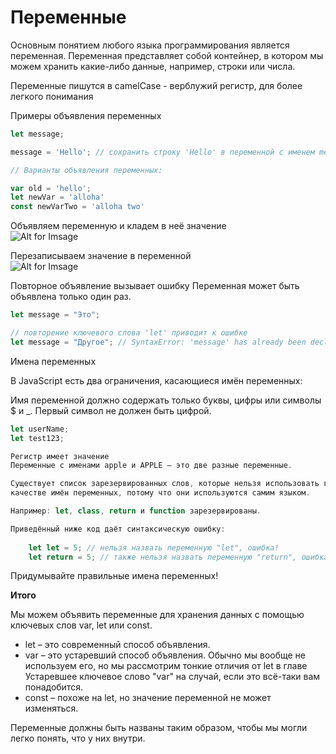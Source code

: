 # Переменные 

Основным понятием любого языка программирования является переменная. Переменная представляет собой контейнер, в котором мы можем хранить какие-либо данные, например, строки или числа.

Переменные пишутся в camelCase - верблужий регистр, для более легкого понимания

Примеры объявления переменных

```js
let message;

message = 'Hello'; // сохранить строку 'Hello' в переменной с именем message
```

```js
// Варианты объявления переменных:

var old = 'hello';
let newVar = 'alloha'
const newVarTwo = 'alloha two'
```

Объявляем переменную и кладем в неё значение <br/>
![Alt for Imsage](https://learn.javascript.ru/article/variables/variable.svg)

Перезаписываем значение в переменной <br/>
![Alt for Imsage](https://learn.javascript.ru/article/variables/variable-change.svg)

Повторное объявление вызывает ошибку
Переменная может быть объявлена только один раз.

```js
let message = "Это";

// повторение ключевого слова 'let' приводит к ошибке
let message = "Другое"; // SyntaxError: 'message' has already been declared
```

Имена переменных 

В JavaScript есть два ограничения, касающиеся имён переменных:

Имя переменной должно содержать только буквы, цифры или символы $ и _.
Первый символ не должен быть цифрой.

```js
let userName;
let test123;
```

```js
Регистр имеет значение
Переменные с именами apple и APPLE – это две разные переменные.
```

```js
Существует список зарезервированных слов, которые нельзя использовать в
качестве имён переменных, потому что они используются самим языком.

Например: let, class, return и function зарезервированы.

Приведённый ниже код даёт синтаксическую ошибку:
    
    let let = 5; // нельзя назвать переменную "let", ошибка!
    let return = 5; // также нельзя назвать переменную "return", ошибка!
```

Придумывайте правильные имена переменных!

<b>Итого</b>

Мы можем объявить переменные для хранения данных с помощью ключевых слов var, let или const. <br/>

- let – это современный способ объявления. <br/>
- var – это устаревший способ объявления. 
Обычно мы вообще не используем его, но мы рассмотрим тонкие отличия от 
let в главе Устаревшее ключевое слово "var" на случай, если это всё-таки вам понадобится. <br/>
- const – похоже на let, но значение переменной не может изменяться.

Переменные должны быть названы таким образом, чтобы мы могли легко понять, что у них внутри.